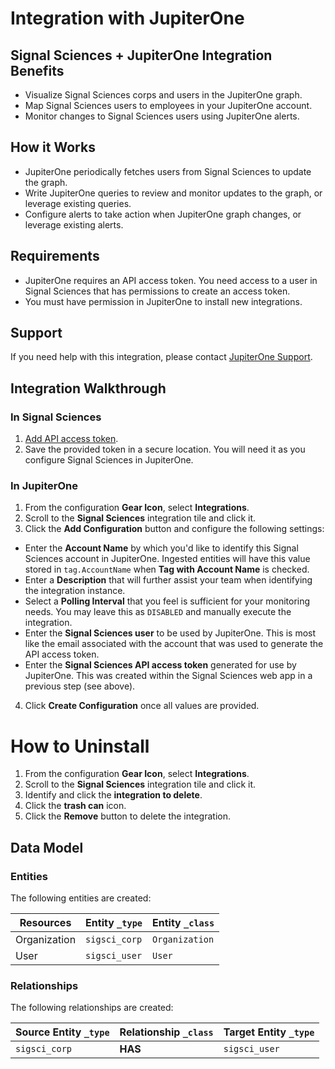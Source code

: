 # Integration with JupiterOne

## Signal Sciences + JupiterOne Integration Benefits

- Visualize Signal Sciences corps and users in the JupiterOne graph.
- Map Signal Sciences users to employees in your JupiterOne account.
- Monitor changes to Signal Sciences users using JupiterOne alerts.

## How it Works

- JupiterOne periodically fetches users from Signal Sciences to update the
  graph.
- Write JupiterOne queries to review and monitor updates to the graph, or
  leverage existing queries.
- Configure alerts to take action when JupiterOne graph changes, or leverage
  existing alerts.

## Requirements

- JupiterOne requires an API access token. You need access to a user in Signal
  Sciences that has permissions to create an access token.
- You must have permission in JupiterOne to install new integrations.

## Support

If you need help with this integration, please contact
[JupiterOne Support](https://support.jupiterone.io).

## Integration Walkthrough

### In Signal Sciences

1. [Add API access token](https://dashboard.signalsciences.net/corps/jupiterone/user/apitokens#add).
2. Save the provided token in a secure location. You will need it as you
   configure Signal Sciences in JupiterOne.

### In JupiterOne

1. From the configuration **Gear Icon**, select **Integrations**.
2. Scroll to the **Signal Sciences** integration tile and click it.
3. Click the **Add Configuration** button and configure the following settings:

- Enter the **Account Name** by which you'd like to identify this Signal
  Sciences account in JupiterOne. Ingested entities will have this value stored
  in `tag.AccountName` when **Tag with Account Name** is checked.
- Enter a **Description** that will further assist your team when identifying
  the integration instance.
- Select a **Polling Interval** that you feel is sufficient for your monitoring
  needs. You may leave this as `DISABLED` and manually execute the integration.
- Enter the **Signal Sciences user** to be used by JupiterOne. This is most like
  the email associated with the account that was used to generate the API access
  token.
- Enter the **Signal Sciences API access token** generated for use by
  JupiterOne. This was created within the Signal Sciences web app in a previous
  step (see above).

4. Click **Create Configuration** once all values are provided.

# How to Uninstall

1. From the configuration **Gear Icon**, select **Integrations**.
2. Scroll to the **Signal Sciences** integration tile and click it.
3. Identify and click the **integration to delete**.
4. Click the **trash can** icon.
5. Click the **Remove** button to delete the integration.

<!-- {J1_DOCUMENTATION_MARKER_START} -->
<!--
********************************************************************************
NOTE: ALL OF THE FOLLOWING DOCUMENTATION IS GENERATED USING THE
"j1-integration document" COMMAND. DO NOT EDIT BY HAND! PLEASE SEE THE DEVELOPER
DOCUMENTATION FOR USAGE INFORMATION:

https://github.com/JupiterOne/sdk/blob/main/docs/integrations/development.md
********************************************************************************
-->

## Data Model

### Entities

The following entities are created:

| Resources    | Entity `_type` | Entity `_class` |
| ------------ | -------------- | --------------- |
| Organization | `sigsci_corp`  | `Organization`  |
| User         | `sigsci_user`  | `User`          |

### Relationships

The following relationships are created:

| Source Entity `_type` | Relationship `_class` | Target Entity `_type` |
| --------------------- | --------------------- | --------------------- |
| `sigsci_corp`         | **HAS**               | `sigsci_user`         |

<!--
********************************************************************************
END OF GENERATED DOCUMENTATION AFTER BELOW MARKER
********************************************************************************
-->
<!-- {J1_DOCUMENTATION_MARKER_END} -->
